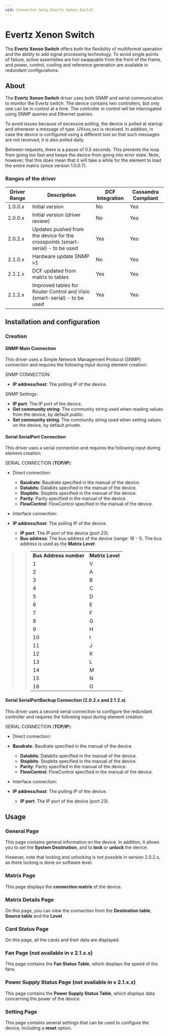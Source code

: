 ```yaml
---
uid: Connector_help_Evertz_Xenon_Switch
---
```


# Evertz Xenon Switch

The **Evertz Xenon Switch** offers both the flexibility of multiformat operation and the ability to add signal processing technology. To avoid single points of failure, active assemblies are hot-swappable from the front of the frame, and power, control, cooling and reference generation are available in redundant configurations.

## About

The **Evertz Xenon Switch** driver uses both SNMP and serial communication to monitor the Evertz switch. The device contains two controllers, but only one can be in control at a time. The controller in control will be interrogated using SNMP queries and Ethernet queries.

To avoid issues because of excessive polling, the device is polled at startup and whenever a message of type .UVxxx,xxx is received. In addition, in case the device is configured using a different tool so that such messages are not received, it is also polled daily.

Between requests, there is a pause of 0.5 seconds. This prevents the loop from going too fast and keeps the device from going into error state. Note, however, that this does mean that it will take a while for the element to load the entire matrix (since version 1.0.0.7).

### Ranges of the driver

| **Driver Range** | **Description**                                                                | **DCF Integration** | **Cassandra Compliant** |
|------------------|--------------------------------------------------------------------------------|---------------------|-------------------------|
| 1.0.0.x          | Initial version                                                                | No                  | Yes                     |
| 2.0.0.x          | Initial version (driver review)                                                | No                  | Yes                     |
| 2.0.2.x          | Updates pushed from the device for the crosspoints (smart-serial) - to be used | Yes                 | Yes                     |
| 2.1.0.x          | Hardware update SNMP v1                                                        | No                  | Yes                     |
| 2.1.1.x          | DCF updated from matrix to tables                                              | Yes                 | Yes                     |
| 2.1.2.x          | Improved tables for Router Control and Visio (smart-serial) - to be used       | Yes                 | Yes                     |

## Installation and configuration

### Creation

#### SNMP Main Connection

This driver uses a Simple Network Management Protocol (SNMP) connection and requires the following input during element creation:

SNMP CONNECTION:

- **IP address/host**: The polling IP of the device.

SNMP Settings:

- **IP port**: The IP port of the device.
- **Get community string**: The community string used when reading values from the device, by default *public*.
- **Set community string**: The community string used when setting values on the device, by default *private*.

#### Serial SerialPort Connection

This driver uses a serial connection and requires the following input during element creation:

SERIAL CONNECTION (**TCP/IP**):

- Direct connection:
  - **Baudrate**: Baudrate specified in the manual of the device.
  - **Databits**: Databits specified in the manual of the device.
  - **Stopbits**: Stopbits specified in the manual of the device.
  - **Parity**: Parity specified in the manual of the device.
  - **FlowControl**: FlowControl specified in the manual of the device.

- Interface connection:

- **IP address/host**: The polling IP of the device.
  - **IP port**: The IP port of the device (port *23*).
  - **Bus address**: The bus address of the device (range: *16 - 1*). The bus address is used as the **Matrix Level**:

> > |                        |                  |
> > |------------------------|------------------|
> > | **Bus Address number** | **Matrix Level** |
> > | 1                      | V                |
> > | 2                      | A                |
> > | 3                      | B                |
> > | 4                      | C                |
> > | 5                      | D                |
> > | 6                      | E                |
> > | 7                      | F                |
> > | 8                      | G                |
> > | 9                      | H                |
> > | 10                     | I                |
> > | 11                     | J                |
> > | 12                     | K                |
> > | 13                     | L                |
> > | 14                     | M                |
> > | 15                     | N                |
> > | 16                     | O                |

#### Serial SerialPortBackup Connection (2.0.2.x and 2.1.2.x)

This driver uses a second serial connection to configure the redundant controller and requires the following input during element creation:

SERIAL CONNECTION (**TCP/IP**):

- Direct connection:

- **Baudrate**: Baudrate specified in the manual of the device.
  - **Databits**: Databits specified in the manual of the device.
  - **Stopbits**: Stopbits specified in the manual of the device.
  - **Parity**: Parity specified in the manual of the device.
  - **FlowControl**: FlowControl specified in the manual of the device.

- Interface connection:

- **IP address/host**: The polling IP of the device.
  - **IP port**: The IP port of the device (port *23*).

## Usage

### General Page

This page contains general information on the device. In addition, it allows you to set the **System Destination**, and to **lock** or **unlock** the device.

However, note that locking and unlocking is not possible in version 2.0.2.x, as there locking is done on software level.

### Matrix Page

This page displays the **connection matrix** of the device.

### Matrix Details Page

On this page, you can view the connection from the **Destination table**, **Source table** and the **Level**.

### Card Status Page

On this page, all the cards and their data are displayed.

### Fan Page (not available in v 2.1.x.x)

This page contains the **Fan Status Table**, which displays the speed of the fans.

### Power Supply Status Page (not available in v 2.1.x.x)

This page contains the **Power Supply Status Table**, which displays data concerning the power of the device.

### Setting Page

This page contains several settings that can be used to configure the device, including a **reset** option.
